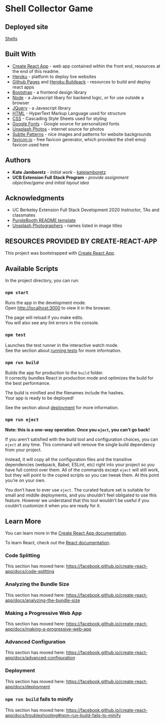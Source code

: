 # Shell Collector Game

## Deployed site

[Shells](https://shellcollector.herokuapp.com/)

## Built With

- [Create React App](https://github.com/facebook/create-react-app) - web app contained within the front end, resources at the end of this readme.
- [Heroku](https://www.heroku.com/) - platform to deploy live websites
- [Github Pages](https://blog.usejournal.com/how-to-deploy-your-react-app-into-github-pages-b2c96292b18e) and [Heroku Buildpack](https://dev.to/smithmanny/deploy-your-react-app-to-heroku-2b6f) - resources to build and deploy react apps
- [Bootstrap](https://getbootstrap.com/docs/4.4/getting-started/download/) - a frontend design library
- [Node](https://nodejs.org/en/) - a Javascript libary for backend logic, or for use outside a browser
- [JQuery](https://jquery.com/) - a Javascript library
- [HTML](https://developer.mozilla.org/en-US/docs/Web/HTML) - HyperText Markup Language used for structure
- [CSS](https://developer.mozilla.org/en-US/docs/Web/CSS) - Cascading Style Sheets used for styling
- [Google Fonts](https://fonts.google.com) - Google source for personalized fonts
- [Unsplash Photos](https://unsplash.com) - internet source for photos
- [Subtle Patterns](https://www.toptal.com/designers/subtlepatterns/) - nice images and patterns for website backgrounds
- [favicon.io](https://favicon.io/) - free favicon generator, which provided the shell emoji favicon used here

## Authors

- **Kate Jamboretz** - _Initial work_ - [katejamboretz](https://github.com/katejamboretz)
- **UCB Extension Full Stack Program** - _provide assignment objective/game and initial layout idea_

## Acknowledgments

- UC Berkeley Extension Full Stack Development 2020 Instructor, TAs and classmates
- [PurpleBooth README template](https://gist.github.com/PurpleBooth/109311bb0361f32d87a2)
- [Unsplash Photographers](https://unsplash.com) - names listed in image titles

## RESOURCES PROVIDED BY CREATE-REACT-APP

This project was bootstrapped with [Create React App](https://github.com/facebook/create-react-app).

## Available Scripts

In the project directory, you can run:

### `npm start`

Runs the app in the development mode.<br />
Open [http://localhost:3000](http://localhost:3000) to view it in the browser.

The page will reload if you make edits.<br />
You will also see any lint errors in the console.

### `npm test`

Launches the test runner in the interactive watch mode.<br />
See the section about [running tests](https://facebook.github.io/create-react-app/docs/running-tests) for more information.

### `npm run build`

Builds the app for production to the `build` folder.<br />
It correctly bundles React in production mode and optimizes the build for the best performance.

The build is minified and the filenames include the hashes.<br />
Your app is ready to be deployed!

See the section about [deployment](https://facebook.github.io/create-react-app/docs/deployment) for more information.

### `npm run eject`

**Note: this is a one-way operation. Once you `eject`, you can’t go back!**

If you aren’t satisfied with the build tool and configuration choices, you can `eject` at any time. This command will remove the single build dependency from your project.

Instead, it will copy all the configuration files and the transitive dependencies (webpack, Babel, ESLint, etc) right into your project so you have full control over them. All of the commands except `eject` will still work, but they will point to the copied scripts so you can tweak them. At this point you’re on your own.

You don’t have to ever use `eject`. The curated feature set is suitable for small and middle deployments, and you shouldn’t feel obligated to use this feature. However we understand that this tool wouldn’t be useful if you couldn’t customize it when you are ready for it.

## Learn More

You can learn more in the [Create React App documentation](https://facebook.github.io/create-react-app/docs/getting-started).

To learn React, check out the [React documentation](https://reactjs.org/).

### Code Splitting

This section has moved here: https://facebook.github.io/create-react-app/docs/code-splitting

### Analyzing the Bundle Size

This section has moved here: https://facebook.github.io/create-react-app/docs/analyzing-the-bundle-size

### Making a Progressive Web App

This section has moved here: https://facebook.github.io/create-react-app/docs/making-a-progressive-web-app

### Advanced Configuration

This section has moved here: https://facebook.github.io/create-react-app/docs/advanced-configuration

### Deployment

This section has moved here: https://facebook.github.io/create-react-app/docs/deployment

### `npm run build` fails to minify

This section has moved here: https://facebook.github.io/create-react-app/docs/troubleshooting#npm-run-build-fails-to-minify
